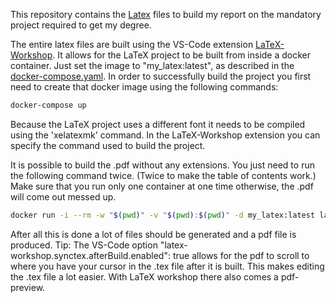 This repository contains the [Latex](https://www.latex-project.org/) files to build my report on the mandatory project required to get my degree.

The entire latex files are built using the VS-Code extension [LaTeX-Workshop](https://github.com/James-Yu/LaTeX-Workshop). It allows for the LaTeX project to be built from inside a docker container. Just set the image to "my_latex:latest", as described in the [docker-compose.yaml](docker-compose.yaml).
In order to successfully build the project you first need to create that docker image using the following commands:

```bash
docker-compose up
```

Because the LaTeX project uses a different font it needs to be compiled using the 'xelatexmk' command. In the LaTeX-Workshop extension you can specify the command used to build the project. 

It is possible to build the .pdf without any extensions. You just need to run the following command twice. (Twice to make the table of contents work.)
Make sure that you run only one container at one time otherwise, the .pdf will come out messed up.
```bash
docker run -i --rm -w "$(pwd)" -v "$(pwd):$(pwd)" -d my_latex:latest latexmk
```

After all this is done a lot of files should be generated and a pdf file is produced.
Tip: The VS-Code option "latex-workshop.synctex.afterBuild.enabled": true allows for the pdf to scroll to where you have your cursor in the .tex file after it is built. This makes editing the .tex file a lot easier. With LaTeX workshop there also comes a pdf-preview.
